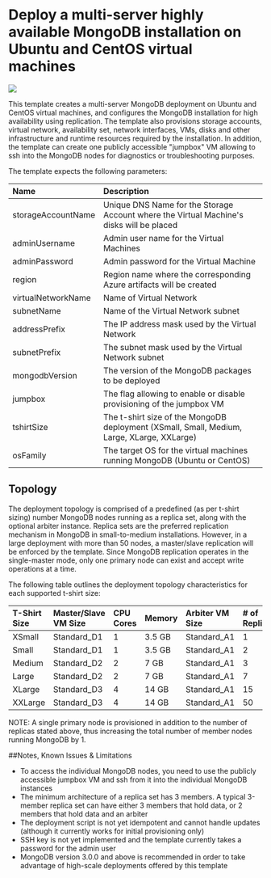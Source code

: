 # Deploy a multi-server highly available MongoDB installation on Ubuntu and CentOS virtual machines

<a href="https://azuredeploy.net/" target="_blank">
    <img src="http://azuredeploy.net/deploybutton.png"/>
</a>

This template creates a multi-server MongoDB deployment on Ubuntu and CentOS virtual machines, and configures the MongoDB installation for high availability using replication.
The template also provisions storage accounts, virtual network, availability set, network interfaces, VMs, disks and other infrastructure and runtime resources required by the installation.
In addition, the template can create one publicly accessible "jumpbox" VM allowing to ssh into the MongoDB nodes for diagnostics or troubleshooting purposes.

The template expects the following parameters:

| Name   | Description    |
|:--- |:---|
| storageAccountName  | Unique DNS Name for the Storage Account where the Virtual Machine's disks will be placed |
| adminUsername  | Admin user name for the Virtual Machines  |
| adminPassword  | Admin password for the Virtual Machine  |
| region | Region name where the corresponding Azure artifacts will be created |
| virtualNetworkName | Name of Virtual Network |
| subnetName | Name of the Virtual Network subnet |
| addressPrefix | The IP address mask used by the Virtual Network |
| subnetPrefix | The subnet mask used by the Virtual Network subnet |
| mongodbVersion | The version of the MongoDB packages to be deployed |
| jumpbox | The flag allowing to enable or disable provisioning of the jumpbox VM |
| tshirtSize | The t-shirt size of the MongoDB deployment (XSmall, Small, Medium, Large, XLarge, XXLarge) |
| osFamily | The target OS for the virtual machines running MongoDB (Ubuntu or CentOS) |

Topology
--------

The deployment topology is comprised of a predefined (as per t-shirt sizing) number MongoDB nodes running as a replica set, along with the optional
arbiter instance. Replica sets are the preferred replication mechanism in MongoDB in small-to-medium installations. However, in a large deployment 
with more than 50 nodes, a master/slave replication will be enforced by the template. 
Since MongoDB replication operates in the single-master mode, only one primary node can exist and accept write operations at a time.

The following table outlines the deployment topology characteristics for each supported t-shirt size:

| T-Shirt Size | Master/Slave VM Size | CPU Cores | Memory | Arbiter VM Size | # of Replicas | # of Arbiters | Total # of Members
|:--- |:---|:---|:---|:---|:---|:---|:---|
| XSmall | Standard_D1 | 1 | 3.5 GB | Standard_A1 | 1 | 1 | 3 |
| Small | Standard_D1 | 1 | 3.5 GB | Standard_A1 | 2 | 0 | 3 |
| Medium | Standard_D2 | 2 | 7 GB | Standard_A1 | 3 | 1 | 5 |
| Large | Standard_D2 | 2 | 7 GB | Standard_A1 | 7 | 1 | 9 |
| XLarge | Standard_D3 | 4 | 14 GB | Standard_A1 | 15 | 1 | 17 |
| XXLarge | Standard_D3 | 4 | 14 GB | Standard_A1 | 50 | 0 | 51 |

NOTE: A single primary node is provisioned in addition to the number of replicas stated above, thus increasing the total number of member nodes running MongoDB by 1.

##Notes, Known Issues & Limitations
- To access the individual MongoDB nodes, you need to use the publicly accessible jumpbox VM and ssh from it into the individual MongoDB instances
- The minimum architecture of a replica set has 3 members. A typical 3-member replica set can have either 3 members that hold data, or 2 members that hold data and an arbiter
- The deployment script is not yet idempotent and cannot handle updates (although it currently works for initial provisioning only)
- SSH key is not yet implemented and the template currently takes a password for the admin user
- MongoDB version 3.0.0 and above is recommended in order to take advantage of high-scale deployments offered by this template
